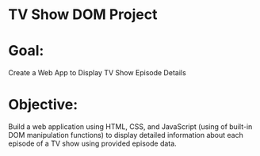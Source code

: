 # TV Show DOM Project


# Goal:
Create a Web App to Display TV Show Episode Details

# Objective:
Build a web application using HTML, CSS, and JavaScript (using of built-in DOM manipulation functions) to display detailed information about each episode of a TV show using provided episode data.

